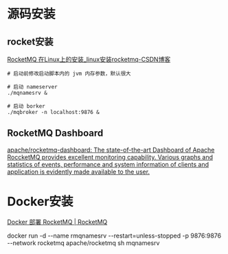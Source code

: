 # 源码安装

## rocket安装

[RocketMQ 在Linux上的安装_linux安装rocketmq-CSDN博客](https://blog.csdn.net/xhmico/article/details/122938904)

```
# 启动前修改启动脚本内的 jvm 内存参数，默认很大

# 启动 nameserver
./mqnamesrv &

# 启动 borker
./mqbroker -n localhost:9876 &
```

## RocketMQ Dashboard

[apache/rocketmq-dashboard: The state-of-the-art Dashboard of Apache RoccketMQ provides excellent monitoring capability. Various graphs and statistics of events, performance and system information of clients and application is evidently made available to the user.](https://github.com/apache/rocketmq-dashboard)





# Docker安装

[Docker 部署 RocketMQ | RocketMQ](https://rocketmq.apache.org/zh/docs/quickStart/02quickstartWithDocker/)

docker run -d --name rmqnamesrv --restart=unless-stopped -p 9876:9876 --network rocketmq apache/rocketmq sh mqnamesrv



